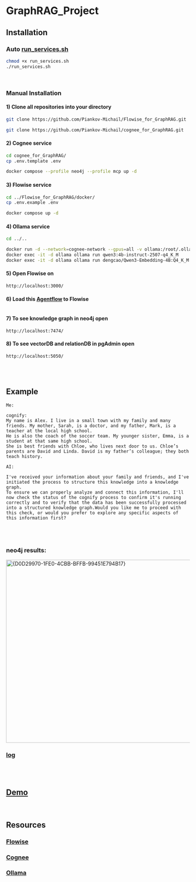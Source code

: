 # GraphRAG_Project
## Installation
### Auto [run_services.sh](run_services.sh)
```bash
chmod +x run_services.sh
./run_services.sh
```
<br>

### Manual Installation
#### 1) Clone all repositories into your directory
```bash 
git clone https://github.com/Piankov-Michail/Flowise_for_GraphRAG.git
```
```bash 
git clone https://github.com/Piankov-Michail/cognee_for_GraphRAG.git
```

#### 2) Cognee service
```bash 
cd cognee_for_GraphRAG/
cp .env.template .env

docker compose --profile neo4j --profile mcp up -d
```

#### 3) Flowise service
```bash 
cd ../Flowise_for_GraphRAG/docker/
cp .env.example .env

docker compose up -d
```

#### 4) Ollama service
```bash
cd ../..

docker run -d --network=cognee-network --gpus=all -v ollama:/root/.ollama --name ollama ollama/ollama
docker exec -it -d ollama ollama run qwen3:4b-instruct-2507-q4_K_M
docker exec -it -d ollama ollama run dengcao/Qwen3-Embedding-4B:Q4_K_M
```

#### 5) Open Flowise on 
```text
http://localhost:3000/
```

#### 6) Load this [Agentflow](https://github.com/Piankov-Michail/GraphRAG_Flowise/blob/6b990d15b47b869256466d47c89f7205c49ffa6a/GraphRAG%20Agents.json) to Flowise <br> <br>
#### 7) To see knowledge graph in neo4j open 
```text
http://localhost:7474/
```

#### 8) To see vectorDB and relationDB in pgAdmin open 
```text
http://localhost:5050/
```
<br><br>

## Example
```text
Me:

cognify:
My name is Alex. I live in a small town with my family and many friends. My mother, Sarah, is a doctor, and my father, Mark, is a teacher at the local high school.
He is also the coach of the soccer team. My younger sister, Emma, is a student at that same high school.
She is best friends with Chloe, who lives next door to us. Chloe’s parents are David and Linda. David is my father’s colleague; they both teach history.
```
```text
AI: 

I've received your information about your family and friends, and I've initiated the process to structure this knowledge into a knowledge graph.
To ensure we can properly analyze and connect this information, I'll now check the status of the cognify process to confirm it's running correctly and to verify that the data has been successfully processed into a structured knowledge graph.Would you like me to proceed with this check, or would you prefer to explore any specific aspects of this information first?
```
<br> <br>
### neo4j results:
<img width="1515" height="500" alt="{D0D29970-1FE0-4CBB-BFFB-99451E794B17}" src="https://github.com/user-attachments/assets/e06139cb-2c5c-42c9-9c9f-7362717d0d7b" />

### [log](https://github.com/Piankov-Michail/GraphRAG_Flowise/blob/main/log.txt)
<br> <br>

## [Demo](https://github.com/Piankov-Michail/GraphRAG_Project/blob/main/demo.pdf)
<br>

## Resources
### [Flowise](https://github.com/FlowiseAI/Flowise)
### [Cognee](https://github.com/topoteretes/cognee)
### [Ollama](https://hub.docker.com/r/ollama/ollama)
